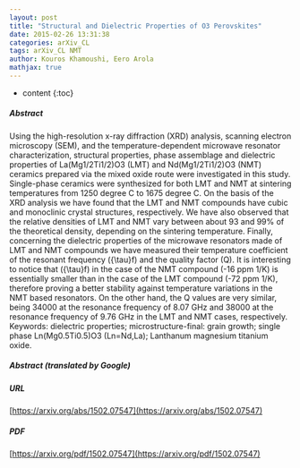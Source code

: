 ```yaml
---
layout: post
title: "Structural and Dielectric Properties of O3 Perovskites"
date: 2015-02-26 13:31:38
categories: arXiv_CL
tags: arXiv_CL NMT
author: Kouros Khamoushi, Eero Arola
mathjax: true
---
```


* content
{:toc}

##### Abstract
Using the high-resolution x-ray diffraction (XRD) analysis, scanning electron microscopy (SEM), and the temperature-dependent microwave resonator characterization, structural properties, phase assemblage and dielectric properties of La(Mg1/2Ti1/2)O3 (LMT) and Nd(Mg1/2Ti1/2)O3 (NMT) ceramics prepared via the mixed oxide route were investigated in this study. Single-phase ceramics were synthesized for both LMT and NMT at sintering temperatures from 1250 degree C to 1675 degree C. On the basis of the XRD analysis we have found that the LMT and NMT compounds have cubic and monoclinic crystal structures, respectively. We have also observed that the relative densities of LMT and NMT vary between about 93 and 99% of the theoretical density, depending on the sintering temperature. Finally, concerning the dielectric properties of the microwave resonators made of LMT and NMT compounds we have measured their temperature coefficient of the resonant frequency ({\tau}f) and the quality factor (Q). It is interesting to notice that ({\tau}f) in the case of the NMT compound (-16 ppm 1/K) is essentially smaller than in the case of the LMT compound (-72 ppm 1/K), therefore proving a better stability against temperature variations in the NMT based resonators. On the other hand, the Q values are very similar, being 34000 at the resonance frequency of 8.07 GHz and 38000 at the resonance frequency of 9.76 GHz in the LMT and NMT cases, respectively. Keywords: dielectric properties; microstructure-final: grain growth; single phase Ln(Mg0.5Ti0.5)O3 (Ln=Nd,La); Lanthanum magnesium titanium oxide.

##### Abstract (translated by Google)


##### URL
[https://arxiv.org/abs/1502.07547](https://arxiv.org/abs/1502.07547)

##### PDF
[https://arxiv.org/pdf/1502.07547](https://arxiv.org/pdf/1502.07547)

